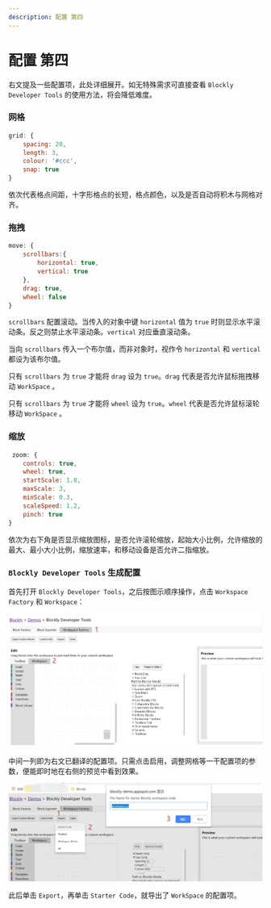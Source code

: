 ```yaml
---
description: 配置 第四
---
```


# 配置 第四

右文提及一些配置项，此处详细展开。如无特殊需求可直接查看 `Blockly Developer Tools` 的使用方法，将会降低难度。

### 网格

```javascript
grid: {
    spacing: 20,
    length: 3,
    colour: '#ccc',
    snap: true
}
```

依次代表格点间距，十字形格点的长短，格点颜色，以及是否自动将积木与网格对齐。

### 拖拽

```javascript
move: {
    scrollbars:{
        horizontal: true,
        vertical: true    
    },
    drag: true,
    wheel: false
}
```

`scrollbars` 配置滚动。当传入的对象中键 `horizontal` 值为 `true` 时则显示水平滚动条。反之则禁止水平滚动条。`vertical` 对应垂直滚动条。

当向 `scrollbars` 传入一个布尔值，而非对象时，视作令 `horizontal` 和 `vertical` 都设为该布尔值。

只有 `scrollbars` 为 `true` 才能将 `drag` 设为 `true`。`drag` 代表是否允许鼠标拖拽移动 `WorkSpace` 。

只有 `scrollbars` 为 `true` 才能将 `wheel` 设为 `true`。`wheel` 代表是否允许鼠标滚轮移动 `WorkSpace` 。

### 缩放

```javascript
 zoom: {
    controls: true,
    wheel: true,
    startScale: 1.0,
    maxScale: 3,
    minScale: 0.3,
    scaleSpeed: 1.2,
    pinch: true
}
```

依次为右下角是否显示缩放图标，是否允许滚轮缩放，起始大小比例，允许缩放的最大、最小大小比例，缩放速率，和移动设备是否允许二指缩放。

### `Blockly Developer Tools` 生成配置

首先打开 `Blockly Developer Tools`，之后按图示顺序操作，点击 `Workspace Factory` 和 `Workspace`：

![Blockly Developer Tools](.gitbook/assets/4-1.png)

中间一列即为右文已翻译的配置项。只需点击启用，调整网格等一干配置项的参数，便能即时地在右侧的预览中看到效果。

![Export](.gitbook/assets/4-2.png)

此后单击 `Export`，再单击 `Starter Code`，就导出了 `WorkSpace` 的配置项。
